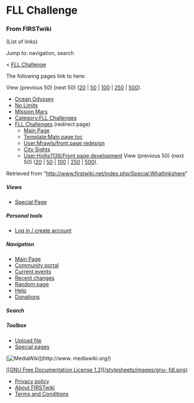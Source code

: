 # FLL Challenge

### From FIRSTwiki

(List of links)

Jump to: navigation, search

&lt; [FLL Challenge](/index.php?title=FLL_Challenge&redirect=no "FLL
Challenge" )  

The following pages link to here:

View (previous 50) (next 50)
([20](/index.php?title=Special:Whatlinkshere/FLL_Challenge&limit=20&from=0
"Special:Whatlinkshere/FLL Challenge" ) |
[50](/index.php?title=Special:Whatlinkshere/FLL_Challenge&limit=50&from=0
"Special:Whatlinkshere/FLL Challenge" ) |
[100](/index.php?title=Special:Whatlinkshere/FLL_Challenge&limit=100&from=0
"Special:Whatlinkshere/FLL Challenge" ) |
[250](/index.php?title=Special:Whatlinkshere/FLL_Challenge&limit=250&from=0
"Special:Whatlinkshere/FLL Challenge" ) |
[500](/index.php?title=Special:Whatlinkshere/FLL_Challenge&limit=500&from=0
"Special:Whatlinkshere/FLL Challenge" )).

  * [Ocean Odyssey](/index.php/Ocean_Odyssey "Ocean Odyssey" )
  * [No Limits](/index.php/No_Limits "No Limits" )
  * [Mission Mars](/index.php/Mission_Mars "Mission Mars" )
  * [Category:FLL Challenges](/index.php/Category:FLL_Challenges "Category:FLL Challenges" )
  * [FLL Challenges](/index.php?title=FLL_Challenges&redirect=no "FLL Challenges" ) (redirect page) 
    * [Main Page](/index.php/Main_Page "Main Page" )
    * [Template:Main page toc](/index.php/Template:Main_page_toc "Template:Main page toc" )
    * [User:Mrawls/front page redesign](/index.php/User:Mrawls/front_page_redesign "User:Mrawls/front page redesign" )
    * [City Sights](/index.php/City_Sights "City Sights" )
    * [User:Hollis1138/Front page development](/index.php/User:Hollis1138/Front_page_development "User:Hollis1138/Front page development" )
View (previous 50) (next 50)
([20](/index.php?title=Special:Whatlinkshere/FLL_Challenge&limit=20&from=0
"Special:Whatlinkshere/FLL Challenge" ) |
[50](/index.php?title=Special:Whatlinkshere/FLL_Challenge&limit=50&from=0
"Special:Whatlinkshere/FLL Challenge" ) |
[100](/index.php?title=Special:Whatlinkshere/FLL_Challenge&limit=100&from=0
"Special:Whatlinkshere/FLL Challenge" ) |
[250](/index.php?title=Special:Whatlinkshere/FLL_Challenge&limit=250&from=0
"Special:Whatlinkshere/FLL Challenge" ) |
[500](/index.php?title=Special:Whatlinkshere/FLL_Challenge&limit=500&from=0
"Special:Whatlinkshere/FLL Challenge" )).

Retrieved from "<http://www.firstwiki.net/index.php/Special:Whatlinkshere>"

##### Views

  * [Special Page](/index.php/Special:Whatlinkshere/FLL_Challenge)

##### Personal tools

  * [Log in / create account](/index.php?title=Special:Userlogin&returnto=Special:Whatlinkshere)

[](/index.php/Main_Page "Main Page" )

##### Navigation

  * [Main Page](/index.php/Main_Page)
  * [Community portal](/index.php/FIRSTwiki:Community_portal)
  * [Current events](/index.php/Current_events)
  * [Recent changes](/index.php/Special:Recentchanges)
  * [Random page](/index.php/Special:Random)
  * [Help](/index.php/Help:Contents)
  * [Donations](/index.php/FIRSTwiki:Site_support)

##### Search



##### Toolbox

  * [Upload file](/index.php/Special:Upload)
  * [Special pages](/index.php/Special:Specialpages)

[![MediaWiki](/skins/common/images/poweredby_mediawiki_88x31.png)](http://www.
mediawiki.org/)

[![GNU Free Documentation License 1.2](/stylesheets/images/gnu-
fdl.png)](http://www.gnu.org/copyleft/fdl.html)

  * [Privacy policy](/index.php/FIRSTwiki:Privacy_policy "FIRSTwiki:Privacy policy" )
  * [About FIRSTwiki](/index.php/FIRSTwiki:About "FIRSTwiki:About" )
  * [Terms and Conditions](/index.php/FIRSTwiki:Terms_and_conditions "FIRSTwiki:Terms and conditions" )

